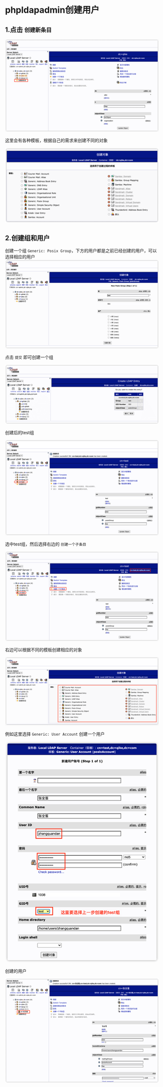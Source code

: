 # phpldapadmin创建用户

## 1.点击 `创建新条目`

![iShot2021-09-20_22.13.05](https://raw.githubusercontent.com/pptfz/picgo-images/master/img/iShot2021-09-20_22.13.05.png)





这里会有各种模板，根据自己的需求来创建不同的对象

![iShot2021-09-20_22.13.53](https://raw.githubusercontent.com/pptfz/picgo-images/master/img/iShot2021-09-20_22.13.53.png)





## 2.创建组和用户

创建一个组 `Generic: Posix Group`，下方的用户都是之前已经创建的用户，可以选择相应的用户![iShot2021-09-20_22.15.44](https://raw.githubusercontent.com/pptfz/picgo-images/master/img/iShot2021-09-20_22.15.44.png)





点击 `提交` 即可创建一个组

![iShot2021-09-20_22.16.54](https://raw.githubusercontent.com/pptfz/picgo-images/master/img/iShot2021-09-20_22.16.54.png)





创建后的test组

![iShot2021-09-20_22.17.49](https://raw.githubusercontent.com/pptfz/picgo-images/master/img/iShot2021-09-20_22.17.49.png)



选中test组，然后选择右边的 `创建一个子条目`

![iShot2021-09-20_22.20.34](https://raw.githubusercontent.com/pptfz/picgo-images/master/img/iShot2021-09-20_22.20.34.png)





右边可以根据不同的模板创建相应的对象



![iShot2021-09-20_22.21.46](https://raw.githubusercontent.com/pptfz/picgo-images/master/img/iShot2021-09-20_22.21.46.png)



例如这里选择 `Generic: User Account` 创建一个用户

![iShot2021-09-20_22.24.04](https://raw.githubusercontent.com/pptfz/picgo-images/master/img/iShot2021-09-20_22.24.04.png)





创建的用户

![iShot2021-09-20_22.24.49](https://raw.githubusercontent.com/pptfz/picgo-images/master/img/iShot2021-09-20_22.24.49.png)
